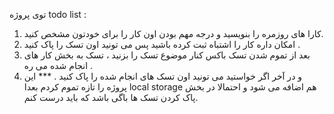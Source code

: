 توی پروژه todo list : 
1) کارا های روزمره را بنویسید و درجه مهم بودن اون کار را برای خودتون مشخص کنید.
2) امکان داره کار را اشتباه ثبت کرده باشید پس می تونید اون تسک را پاک کنید .
3) بعد از تموم شدن تسک باکس کنار موضوع تسک را بزنید ، تسک به بخش کار های انجام شده می ره .
4) و در آخر اگر خواستید می تونید اون تسک های انجام شده را پاک کنید .
   *** این پروژه را تازه تموم کردم بعدا local storage هم اضافه می شود و احتمالا در بخش پاک کردن تسک ها باگی باشد که باید درست کنم.
   

